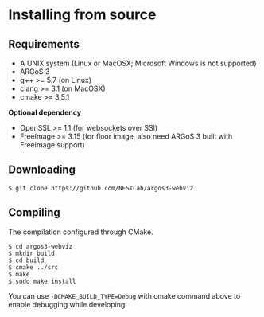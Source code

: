 # Installing from source


## Requirements
- A UNIX system (Linux or MacOSX; Microsoft Windows is not supported)
- ARGoS 3
- g++ >= 5.7 (on Linux)
- clang >= 3.1 (on MacOSX)
- cmake >= 3.5.1

**Optional dependency**
- OpenSSL >= 1.1 (for websockets over SSl)
- FreeImage >= 3.15 (for floor image, also need ARGoS 3 built with FreeImage support)

## Downloading
```console
$ git clone https://github.com/NESTLab/argos3-webviz
```

## Compiling
The compilation configured through CMake.

```console
$ cd argos3-webviz
$ mkdir build
$ cd build
$ cmake ../src
$ make
$ sudo make install
```

You can use `-DCMAKE_BUILD_TYPE=Debug` with cmake command above to enable debugging while developing.


